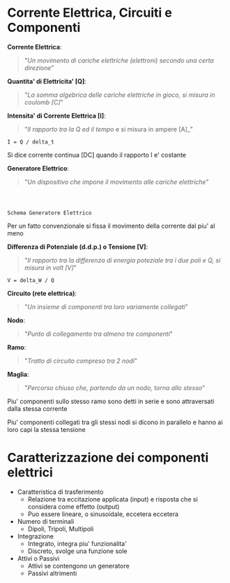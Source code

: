 # Corrente Elettrica, Circuiti e Componenti

**Corrente Elettrica**:

> "_Un movimento di cariche elettriche (elettroni) secondo una certa direzione_"

**Quantita' di Elettricita' [Q]**:

> "_La somma algebrica delle cariche elettriche in gioco, si misura in coulomb [C]_"

**Intensita' di Corrente Elettrica [I]**:

> "_Il rapporto tra la Q ed il tempo_ e si misura in ampere [A]_"

```
I = Q / delta_t
```

Si dice corrente continua [DC] quando il rapporto I e' costante

**Generatore Elettrico**:

> "_Un dispositivo che impone il movimento alle cariche elettriche_"

```



Schema Generatore Elettrico
```

Per un fatto convenzionale si fissa il movimento della corrente dal piu' al meno

**Differenza di Potenziale (d.d.p.) o Tensione [V]**:

> "_Il rapporto tra la differenza di energia poteziale tra i due poli e Q, si misura in volt [V]_"

```
V = delta_W / Q
```

**Circuito (rete elettrica)**:

> "_Un insieme di componenti tra loro variamente collegati_"

**Nodo**:

> "_Punto di collegamento tra almeno tre componenti_"

**Ramo**:

> "_Tratto di circuito compreso tra 2 nodi_"

**Maglia**:

> "_Percorso chiuso che, partendo da un nodo, torna allo stesso_"

Piu' componenti sullo stesso ramo sono detti in serie e sono attraversati dalla stessa corrente

Piu' componenti collegati tra gli stessi nodi si dicono in parallelo e hanno ai loro capi la stessa tensione

# Caratterizzazione dei componenti elettrici

- Caratteristica di trasferimento
	- Relazione tra eccitazione applicata (input) e risposta che si considera come effetto (output)
	- Puo essere lineare, o sinusoidale, eccetera eccetera
- Numero di terminali
	- Dipoli, Tripoli, Multipoli
- Integrazione
	- Integrato, integra piu' funzionalita'
	- Discreto, svolge una funzione sole
- Attivi o Passivi
	- Attivi se contengono un generatore
	- Passivi altrimenti
